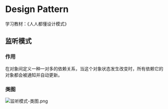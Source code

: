 # Design Pattern
学习教材：《人人都懂设计模式》
## 监听模式
### 作用
在对象间定义一种一对多的依赖关系，当这个对象状态发生改变时，所有依赖它的对象都会被通知并自动更新。
### 类图
![监听模式-类图.png](appendix%2F%E7%9B%91%E5%90%AC%E6%A8%A1%E5%BC%8F-%E7%B1%BB%E5%9B%BE.png)
